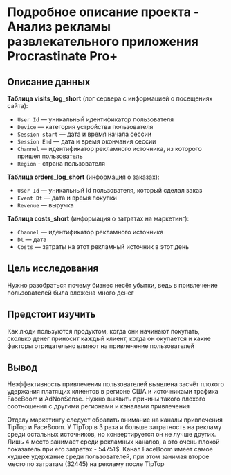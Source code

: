 # Подробное описание проекта - Анализ рекламы развлекательного приложения Procrastinate Pro+

## Описание данных

**Таблица visits_log_short** (лог сервера с информацией о посещениях сайта):

   * `User Id` — уникальный идентификатор пользователя
   * `Device` — категория устройства пользователя
   * `Session start` — дата и время начала сессии
   * `Session End` — дата и время окончания сессии
   * `Channel` — идентификатор рекламного источника, из которого пришел пользователь
   * `Region` - страна пользователя

**Таблица orders_log_short** (информация о заказах):

   * `User Id` — уникальный id пользователя, который сделал заказ
   * `Event Dt` — дата и время покупки
   * `Revenue` — выручка

**Таблица costs_short** (информация о затратах на маркетинг):

   * `Channel` — идентификатор рекламного источника
   * `Dt` — дата
   * `Costs` — затраты на этот рекламный источник в этот день

## Цель исследования

Нужно разобраться почему бизнес несёт убытки, ведь в привлечение пользователей была вложена много денег

## Предстоит изучить

Как люди пользуются продуктом, когда они начинают покупать, сколько денег приносит каждый клиент, когда он окупается и какие факторы отрицательно влияют на привлечение пользователей

## Вывод

Неэффективность привлечения пользователей выявлена засчёт плохого удержания платящих клиентов в регионе США и источниками трафика FaceBoom и AdNonSense. Нужно выявить причины такого плохого соотношения с другими регионами и каналами привлечения

Отделу маркетингу следует обратить внимание на каналы привлечения TipTop и FaceBoom. У TipTop в 3 раза и больше затратность на рекламу среди остальных источников, но конвертируется он не лучше других. Лишь 4 место занимает среди рекламных каналов, а это очень плохой показатель при его затратах - 54751$. Канал FaceBoom имеет самое худшее удержание среди пользователей, при этом занимая второе место по затратам (32445) на рекламу после TipTop
